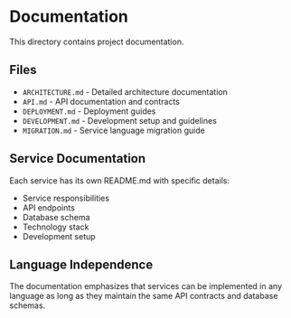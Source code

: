 # Documentation

This directory contains project documentation.

## Files

- `ARCHITECTURE.md` - Detailed architecture documentation
- `API.md` - API documentation and contracts
- `DEPLOYMENT.md` - Deployment guides
- `DEVELOPMENT.md` - Development setup and guidelines
- `MIGRATION.md` - Service language migration guide

## Service Documentation

Each service has its own README.md with specific details:

- Service responsibilities
- API endpoints
- Database schema
- Technology stack
- Development setup

## Language Independence

The documentation emphasizes that services can be implemented in any language as long as they maintain the same API contracts and database schemas.
